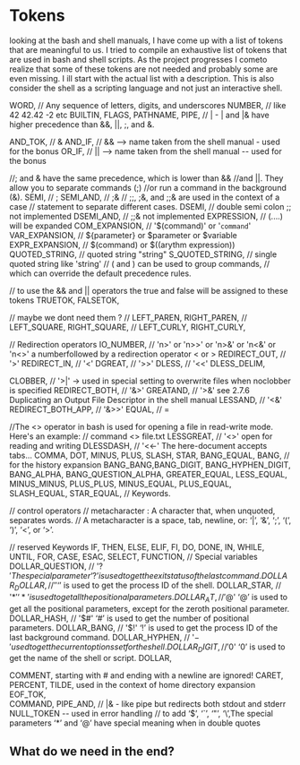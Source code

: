 # Tokens

looking at the bash and shell manuals, I have come up with a list of tokens that are meaningful to us. 
I tried to compile an exhaustive list of tokens that are used in bash and shell scripts.
As the project progresses I cometo realize that some of these tokens are not needed and probably some are even missing. 
I ill start with the actual list with a description. This is also consider the shell as a scripting language and not just an interactive shell.

WORD,  // Any sequence of letters, digits, and underscores
NUMBER, // like 42 42.42 -2 etc 
BUILTIN,
FLAGS,
PATHNAME, 
PIPE, // | - | and |& have higher precedence than &&, ||, ;, and &. 

AND_TOK, // &
AND_IF, 	// &&  --> name taken from the shell manual - used for the bonus
OR_IF, // || --> name taken from the shell manual -- used for the bonus

//; and & have the same precedence, which is lower than && 
//and ||. They allow you to separate commands (;) 
//or run a command in the background (&).
SEMI, // ;
SEMI_AND, // ;&
// ;;, ;&, and ;;& are used in the context of a case 
// statement to separate different cases.
DSEMI, // double semi colon ;; not implemented
DSEMI_AND, // ;;& not implemented
EXPRESSION, // (....) will be expanded 
COM_EXPANSION, // '$(command)' or '`command`'
VAR_EXPANSION,  // ${parameter} or $parameter or $variable
EXPR_EXPANSION, // $(command) or $((arythm expression))
QUOTED_STRING, // quoted string "string" 
S_QUOTED_STRING, // single quoted string like 'string'
// ( and ) can be used to group commands, 
// which can override the default precedence rules.

// to use the && and || operators the true and false will be assigned to these tokens
TRUETOK,
FALSETOK, 

// maybe we dont need them ?
// LEFT_PAREN, RIGHT_PAREN, 
// LEFT_SQUARE, RIGHT_SQUARE,
// LEFT_CURLY, RIGHT_CURLY,

// Redirection operators
IO_NUMBER, // 'n>' or 'n>>' or 'n>&' or 'n<&' or 'n<>' a numberfollowed by a redirection operator < or >
REDIRECT_OUT, // '>'
REDIRECT_IN, // '<'
DGREAT, // '>>'
DLESS, // '<<'
DLESS_DELIM,

CLOBBER, // '>|'  -> used in special setting to overwrite files when noclobber is specified
REDIRECT_BOTH, // '&>'
GREATAND, // '>&'  see 2.7.6 Duplicating an Output File Descriptor in the shell manual
LESSAND, // '<&'
REDIRECT_BOTH_APP, // '&>>'
EQUAL, // =

//The <> operator in bash is used for opening a file in read-write mode. Here's an example:
// command <> file.txt
LESSGREAT, 		// '<>' open for reading and writing
DLESSDASH,	 // '<<-' The here-document accepts tabs...
COMMA, DOT, MINUS, PLUS, SLASH, STAR, BANG_EQUAL, BANG,
// for the history expansion
BANG_BANG,BANG_DIGIT, BANG_HYPHEN_DIGIT, BANG_ALPHA, BANG_QUESTION_ALPHA,
GREATER_EQUAL, LESS_EQUAL, MINUS_MINUS, PLUS_PLUS,
MINUS_EQUAL, PLUS_EQUAL, SLASH_EQUAL, STAR_EQUAL,
// Keywords.

// control operators
// metacharacter : A character that, when unquoted, separates words. 
// A metacharacter is a space, tab, newline, or: ‘|’, ‘&’, ‘;’, ‘(’, ‘)’, ‘<’, or ‘>’.

// reserved Keywords
IF, THEN, ELSE, ELIF, FI, DO, DONE, IN,
WHILE, UNTIL, FOR, CASE, 
ESAC, SELECT, FUNCTION,
// Special variables
DOLLAR_QUESTION, // '$?'  The special parameter ‘?’ is used to get the exit status of the last command.
DOLLAR_DOLLAR, // '$$' ‘$’ is used to get the process ID of the shell.
DOLLAR_STAR, // '$*' ‘*’ is used to get all the positional parameters.
DOLLAR_AT, // '$@'  ‘@’ is used to get all the positional parameters, except for the zeroth positional parameter.
DOLLAR_HASH, // '$#'  ‘#’ is used to get the number of positional parameters.
DOLLAR_BANG, // '$!'  ‘!’ is used to get the process ID of the last background command.
DOLLAR_HYPHEN, // '$-' used to get the current options set for the shell.	 
DOLLAR_DIGIT, // '$0' ‘0’ is used to get the name of the shell or script.
DOLLAR,

COMMENT, starting with # and ending with a newline are ignored!
CARET, PERCENT, 
TILDE, used in the context of home directory expansion
EOF_TOK,  
COMMAND,
PIPE_AND, // |& - like pipe but redirects both stdout and stderr
NULL_TOKEN -- used in error handling
// to add ‘$’, ‘`’, ‘"’, ‘\’,The special parameters ‘*’ and ‘@’ have special meaning when in double quotes


## What do we need in the end?


